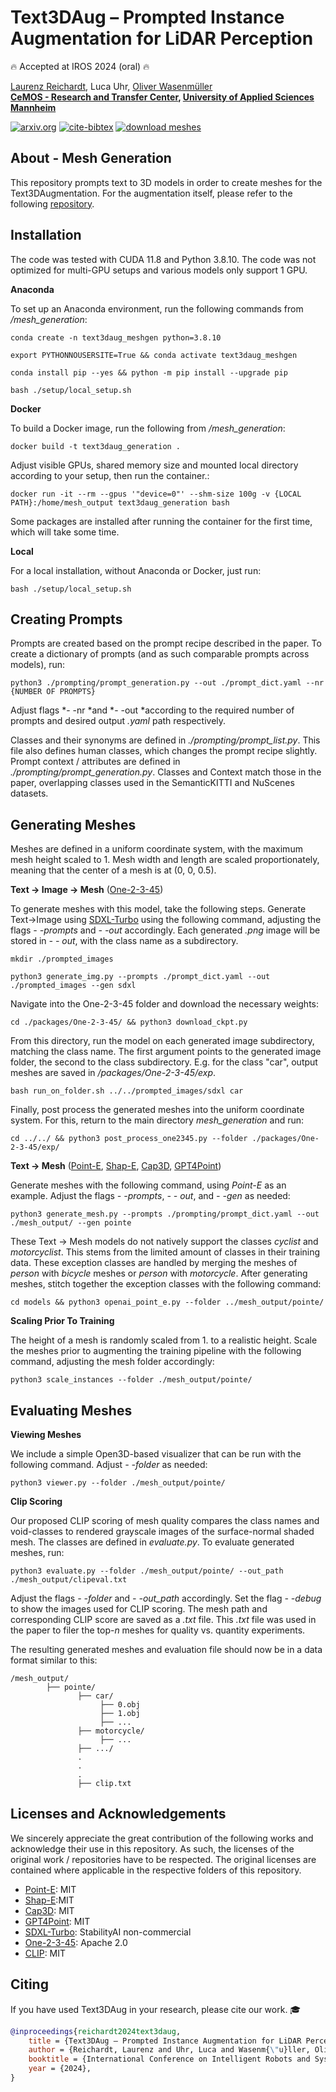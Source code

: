 # Text3DAug – Prompted Instance Augmentation for LiDAR Perception
:fire: Accepted at IROS 2024 (oral) :fire:

[Laurenz Reichardt](https://scholar.google.com/citations?user=cBhzz5kAAAAJ&hl=en), Luca Uhr, [Oliver Wasenmüller](https://scholar.google.de/citations?user=GkHxKY8AAAAJ&hl=de) \
**[CeMOS - Research and Transfer Center](https://www.cemos.hs-mannheim.de/ "CeMOS - Research and Transfer Center"), [University of Applied Sciences Mannheim](https://www.english.hs-mannheim.de/the-university.html "University of Applied Sciences Mannheim")**

[![arxiv.org](https://img.shields.io/badge/cs.CV-arXiv%3A0000.0000-B31B1B.svg)](https://arxiv.org/)
[![cite-bibtex](https://img.shields.io/badge/Cite-BibTeX-1f425f.svg)](#citing)
[![download meshes](https://img.shields.io/badge/Download-Meshes-b3a017.svg)](https://shields.io/)

## About - Mesh Generation
This repository prompts text to 3D models in order to create meshes for the Text3DAugmentation.
For the augmentation itself, please refer to the following [repository](https://github.com/CeMOS-IS/Text3DAug-Augmentation).

## Installation
The code was tested with CUDA 11.8 and Python 3.8.10. The code was not optimized for multi-GPU setups and various models only support 1 GPU.

**Anaconda**

To set up an Anaconda environment, run the following commands from */mesh_generation*:
```
conda create -n text3daug_meshgen python=3.8.10
```
```
export PYTHONNOUSERSITE=True && conda activate text3daug_meshgen
```
```
conda install pip --yes && python -m pip install --upgrade pip
```
```
bash ./setup/local_setup.sh
```

**Docker**

To build a Docker image, run the following from */mesh_generation*:
```
docker build -t text3daug_generation .
```

Adjust visible GPUs, shared memory size and mounted local directory according to your setup, then run the container.:
```
docker run -it --rm --gpus '"device=0"' --shm-size 100g -v {LOCAL PATH}:/home/mesh_output text3daug_generation bash
```
Some packages are installed after running the container for the first time, which will take some time.

**Local**

For a local installation, without Anaconda or Docker, just run:
```
bash ./setup/local_setup.sh
```

## Creating Prompts
Prompts are created based on the prompt recipe described in the paper. To create a dictionary of prompts (and as such comparable prompts across models), run:
```
python3 ./prompting/prompt_generation.py --out ./prompt_dict.yaml --nr {NUMBER OF PROMPTS}
```
Adjust flags *- -nr *and *- -out *according to the required number of prompts and desired output *.yaml* path respectively.

Classes and their synonyms are defined in *./prompting/prompt_list.py*. This file also defines human classes, which changes the prompt recipe slightly. Prompt context / attributes are defined in *./prompting/prompt_generation.py*.
Classes and Context match those in the paper, overlapping classes used in the SemanticKITTI and NuScenes datasets.

## Generating Meshes
Meshes are defined in a uniform coordinate system, with the maximum mesh height scaled to 1. Mesh width and length are scaled proportionately, meaning that the center of a mesh is at (0, 0, 0.5).


**Text &rarr; Image &rarr; Mesh** ([One-2-3-45](https://one-2-3-45.github.io/))

To generate meshes with this model, take the following steps.
Generate Text->Image using [SDXL-Turbo](https://huggingface.co/stabilityai/sdxl-turbo) using the following command, adjusting the flags *- -prompts* and *- -out* accordingly. Each generated *.png* image will be stored in *- - out*, with the class name as a subdirectory.
```
mkdir ./prompted_images
```
```
python3 generate_img.py --prompts ./prompt_dict.yaml --out ./prompted_images --gen sdxl
```

Navigate into the One-2-3-45 folder and download the necessary weights:
```
cd ./packages/One-2-3-45/ && python3 download_ckpt.py
```

From this directory, run the model on each generated image subdirectory, matching the class name. The first argument points to the generated image folder, the second to the class subdirectory. E.g. for the class "car", output meshes are saved in */packages/One-2-3-45/exp*.
```
bash run_on_folder.sh ../../prompted_images/sdxl car
```

Finally, post process the generated meshes into the uniform coordinate system. For this, return to the main directory *mesh_generation* and run:
```
cd ../../ && python3 post_process_one2345.py --folder ./packages/One-2-3-45/exp/
```


**Text &rarr; Mesh** ([Point-E](https://github.com/openai/point-e), [Shap-E](https://github.com/openai/shap-e), [Cap3D](https://github.com/crockwell/Cap3D), [GPT4Point](https://github.com/Pointcept/GPT4Point))

Generate meshes with the following command, using *Point-E* as an example. Adjust the flags *- -prompts*, *- - out*, and *- -gen* as needed:
```
python3 generate_mesh.py --prompts ./prompting/prompt_dict.yaml --out ./mesh_output/ --gen pointe
```

These Text &rarr; Mesh models do not natively support the classes *cyclist* and *motorcyclist*. This stems from the limited amount of classes in their training data. These exception classes are handled by merging the meshes of *person* with *bicycle* meshes or *person* with *motorcycle*. After generating meshes, stitch together the exception classes with the following command:
```
cd models && python3 openai_point_e.py --folder ../mesh_output/pointe/
```


**Scaling Prior To Training**

The height of a mesh is randomly scaled from 1. to a realistic height. Scale the meshes prior to augmenting the training pipeline with the following command, adjusting the mesh folder accordingly:
```
python3 scale_instances --folder ./mesh_output/pointe/
```

## Evaluating Meshes
**Viewing Meshes**

We include a simple Open3D-based visualizer that can be run with the following command. Adjust *- -folder* as needed:
```
python3 viewer.py --folder ./mesh_output/pointe/
```


**Clip Scoring**

Our proposed CLIP scoring of mesh quality compares the class names and void-classes to rendered grayscale images of the surface-normal shaded mesh. The classes are defined in *evaluate.py*. To evaluate generated meshes, run:
```
python3 evaluate.py --folder ./mesh_output/pointe/ --out_path ./mesh_output/clipeval.txt
```
Adjust the flags *- -folder* and *- -out_path* accordingly. Set the flag *- -debug* to show the images used for CLIP scoring. The mesh path and corresponding CLIP score are saved as a *.txt* file. This *.txt* file was used in the paper to filer the top-*n* meshes for quality vs. quantity experiments.

The resulting generated meshes and evaluation file should now be in a data format similar to this:
```
/mesh_output/
        ├── pointe/
               ├── car/
                    ├── 0.obj
                    ├── 1.obj
                    ├── ...
               ├── motorcycle/
                    ├── ...
               ├── .../
               .
               .
               .
               ├── clip.txt
```

## Licenses and Acknowledgements
We sincerely appreciate the great contribution of the following works and acknowledge their use in this repository. As such, the licenses of the original work / repositories have to be respected. The original licenses are contained where applicable in the respective folders of this repository.
- [Point-E](https://github.com/openai/point-e): MIT
- [Shap-E](https://github.com/openai/shap-e):MIT
- [Cap3D](https://github.com/crockwell/Cap3D): MIT
- [GPT4Point](https://github.com/Pointcept/GPT4Point): MIT
- [SDXL-Turbo](https://huggingface.co/stabilityai/sdxl-turbo): StabilityAI non-commercial
- [One-2-3-45](https://one-2-3-45.github.io/): Apache 2.0
- [CLIP](https://github.com/openai/CLIP): MIT

## Citing
If you have used Text3DAug in your research, please cite our work. :mortar_board: 
```bibtex
@inproceedings{reichardt2024text3daug,
    title = {Text3DAug – Prompted Instance Augmentation for LiDAR Perception},
    author = {Reichardt, Laurenz and Uhr, Luca and Wasenm{\"u}ller, Oliver},
    booktitle = {International Conference on Intelligent Robots and Systems (IROS)},
    year = {2024},
}
```
